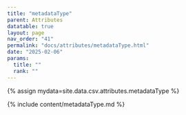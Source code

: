 ```yaml
---
title: "metadataType"
parent: Attributes
datatable: true
layout: page
nav_order: "41"
permalink: "docs/attributes/metadataType.html"
date: "2025-02-06"
params:
  title: ""
  rank: ""
---
```

{% assign mydata=site.data.csv.attributes.metadataType %} 

{% include content/metadataType.md %}
